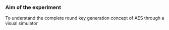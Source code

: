 ### Aim of the experiment

 To understand the complete round key generation concept of AES through a visual simulator
